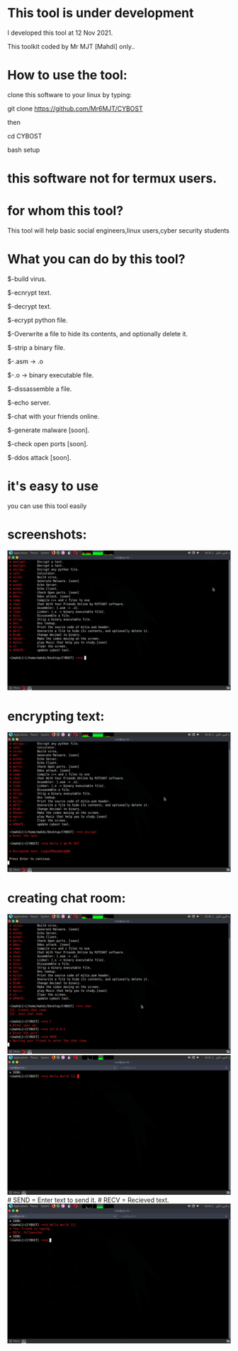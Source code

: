 
# This tool is under development
 I developed this tool at 12 Nov 2021.
 
 This toolkit coded by Mr MJT [Mahdi] only..


# How to use the tool:
clone this software to your linux by typing:

git clone https://github.com/Mr6MJT/CYBOST

then

cd CYBOST

bash setup
# this software not for termux users. 


# for whom this tool?
This tool will help basic social engineers,linux users,cyber security students




# What you can do by this tool?

$-build virus.

$-ecnrypt text.

$-decrypt text.

$-ecrypt python file.

$-Overwrite a file to hide its contents, and optionally delete it.

$-strip a binary file.

$-.asm -> .o

$-.o -> binary executable file.

$-dissassemble a file.

$-echo server.

$-chat with your friends online.

$-generate malware [soon].

$-check open ports [soon].

$-ddos attack [soon].

# it's easy to use
you can use this tool easily


# screenshots:
<img src="cybost1.png">

# encrypting text:
<img src="cybost2.png">

# creating chat room:
<img src="cybost3.png">

<img src="cybost5.png">
# SEND = Enter text to send it.
# RECV = Recieved text.
<img src="cybost6.png">

